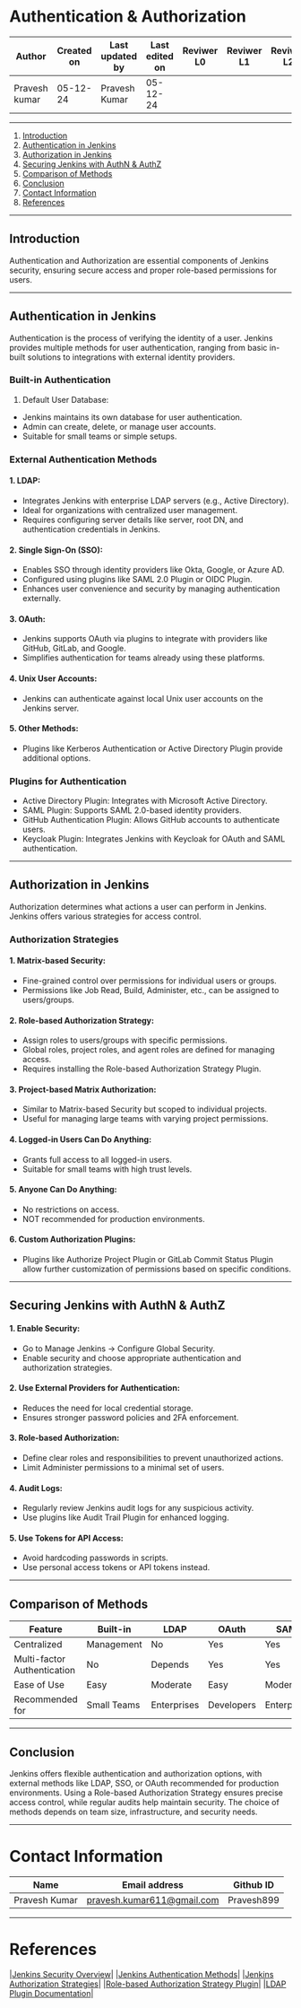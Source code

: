 
# Authentication & Authorization

| **Author** | **Created on** | **Last updated by** | **Last edited on** | **Reviwer L0** |**Reviwer L1** |**Reviwer L2** |
|------------|----------------|----------------------|---------------------|---------------|---------------|---------------|
| Pravesh kumar      | 05-12-24      | Pravesh Kumar             | 05-12-24           |  | | |     

---

1. [Introduction](#introduction)
2. [Authentication in Jenkins](#authentication-in-jtnkins)
3. [Authorization in Jenkins](#Authorization-in-Jenkins)
4. [Securing Jenkins with AuthN & AuthZ](#Securing-Jenkins-with-AuthN-&-AuthZ)
5. [Comparison of Methods](#Comparison-of-Methods)
6. [Conclusion](#conclusion)
7. [Contact Information](#contact-information)
8. [References](#references)

---

## Introduction

Authentication and Authorization are essential components of Jenkins security, ensuring secure access and proper role-based permissions for users.

---
## Authentication in Jenkins

Authentication is the process of verifying the identity of a user. Jenkins provides multiple methods for user authentication, ranging from basic in-built solutions to integrations with external identity providers.

### Built-in Authentication

1. Default User Database:
- Jenkins maintains its own database for user authentication.
- Admin can create, delete, or manage user accounts.
- Suitable for small teams or simple setups.

### External Authentication Methods
#### 1. LDAP:

- Integrates Jenkins with enterprise LDAP servers (e.g., Active Directory).
- Ideal for organizations with centralized user management.
- Requires configuring server details like server, root DN, and authentication credentials in Jenkins.

#### 2. Single Sign-On (SSO):

- Enables SSO through identity providers like Okta, Google, or Azure AD.
- Configured using plugins like SAML 2.0 Plugin or OIDC Plugin.
- Enhances user convenience and security by managing authentication externally.

#### 3. OAuth:

- Jenkins supports OAuth via plugins to integrate with providers like GitHub, GitLab, and Google.
- Simplifies authentication for teams already using these platforms.

#### 4. Unix User Accounts:

- Jenkins can authenticate against local Unix user accounts on the Jenkins server.

#### 5. Other Methods:

- Plugins like Kerberos Authentication or Active Directory Plugin provide additional options.
  
### Plugins for Authentication

- Active Directory Plugin: Integrates with Microsoft Active Directory.
- SAML Plugin: Supports SAML 2.0-based identity providers.
- GitHub Authentication Plugin: Allows GitHub accounts to authenticate users.
- Keycloak Plugin: Integrates Jenkins with Keycloak for OAuth and SAML authentication.

---

## Authorization in Jenkins

Authorization determines what actions a user can perform in Jenkins. Jenkins offers various strategies for access control.

### Authorization Strategies
#### 1. Matrix-based Security:

- Fine-grained control over permissions for individual users or groups.
- Permissions like Job Read, Build, Administer, etc., can be assigned to users/groups.

#### 2. Role-based Authorization Strategy:

- Assign roles to users/groups with specific permissions.
- Global roles, project roles, and agent roles are defined for managing access.
- Requires installing the Role-based Authorization Strategy Plugin.

#### 3. Project-based Matrix Authorization:

- Similar to Matrix-based Security but scoped to individual projects.
- Useful for managing large teams with varying project permissions.

#### 4. Logged-in Users Can Do Anything:

- Grants full access to all logged-in users.
- Suitable for small teams with high trust levels.

#### 5. Anyone Can Do Anything:

- No restrictions on access.
- NOT recommended for production environments.

#### 6. Custom Authorization Plugins:

- Plugins like Authorize Project Plugin or GitLab Commit Status Plugin allow further customization of permissions based on specific conditions.
---

## Securing Jenkins with AuthN & AuthZ
#### 1. Enable Security:

- Go to Manage Jenkins → Configure Global Security.
- Enable security and choose appropriate authentication and authorization strategies.

#### 2. Use External Providers for Authentication:

- Reduces the need for local credential storage.
- Ensures stronger password policies and 2FA enforcement.

#### 3. Role-based Authorization:

- Define clear roles and responsibilities to prevent unauthorized actions.
- Limit Administer permissions to a minimal set of users.

#### 4. Audit Logs:

- Regularly review Jenkins audit logs for any suspicious activity.
- Use plugins like Audit Trail Plugin for enhanced logging.

#### 5. Use Tokens for API Access:

- Avoid hardcoding passwords in scripts.
- Use personal access tokens or API tokens instead.

---

## Comparison of Methods

|Feature	|Built-in|	LDAP	|OAuth	|SAML|	Unix|
|---|---|---|---|----|----|
|Centralized |Management	|No|	Yes	|Yes	|Yes	|No|
|Multi-factor Authentication|	No	|Depends	|Yes|	Yes|	No|
|Ease of Use	|Easy	|Moderate|	Easy|	Moderate|	Moderate|
|Recommended for	|Small Teams|	Enterprises|	Developers	|Enterprises	|Unix| Servers|

---
## Conclusion

Jenkins offers flexible authentication and authorization options, with external methods like LDAP, SSO, or OAuth recommended for production environments. Using a Role-based Authorization Strategy ensures precise access control, while regular audits help maintain security. The choice of methods depends on team size, infrastructure, and security needs.

---
# Contact Information

| **Name** | **Email address**            | **Github ID**
|----------|-------------------------------|-------------------|
| Pravesh Kumar    |  pravesh.kumar611@gmail.com           | Pravesh899 |

---

# References

|[Jenkins Security Overview](https://www.jenkins.io/doc/book/security/)|
|[Jenkins Authentication Methods](https://www.jenkins.io/doc/book/security/authentication/)|
|[Jenkins Authorization Strategies](https://www.jenkins.io/doc/book/security/authorization/)|
|[Role-based Authorization Strategy Plugin](https://plugins.jenkins.io/role-strategy/)|
|[LDAP Plugin Documentation](https://plugins.jenkins.io/ldap/)|
